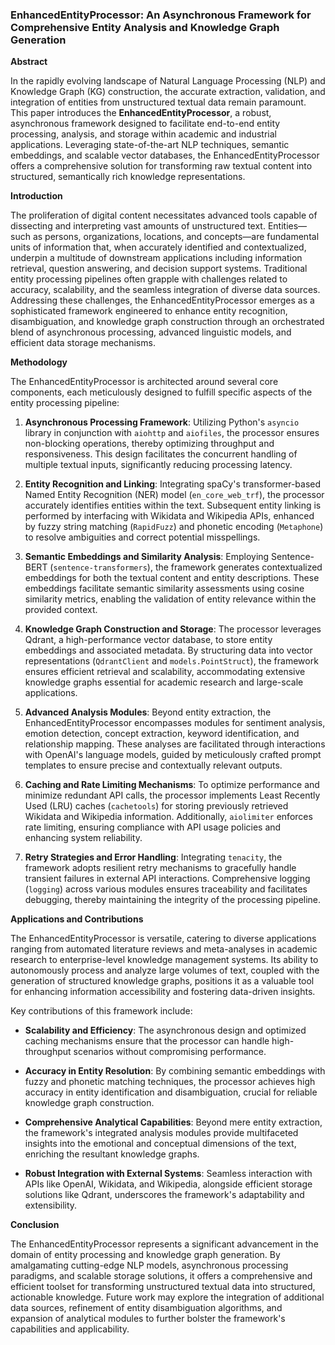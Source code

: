 ### **EnhancedEntityProcessor: An Asynchronous Framework for Comprehensive Entity Analysis and Knowledge Graph Generation**

**Abstract**

In the rapidly evolving landscape of Natural Language Processing (NLP) and Knowledge Graph (KG) construction, the accurate extraction, validation, and integration of entities from unstructured textual data remain paramount. This paper introduces the **EnhancedEntityProcessor**, a robust, asynchronous framework designed to facilitate end-to-end entity processing, analysis, and storage within academic and industrial applications. Leveraging state-of-the-art NLP techniques, semantic embeddings, and scalable vector databases, the EnhancedEntityProcessor offers a comprehensive solution for transforming raw textual content into structured, semantically rich knowledge representations.

**Introduction**

The proliferation of digital content necessitates advanced tools capable of dissecting and interpreting vast amounts of unstructured text. Entities—such as persons, organizations, locations, and concepts—are fundamental units of information that, when accurately identified and contextualized, underpin a multitude of downstream applications including information retrieval, question answering, and decision support systems. Traditional entity processing pipelines often grapple with challenges related to accuracy, scalability, and the seamless integration of diverse data sources. Addressing these challenges, the EnhancedEntityProcessor emerges as a sophisticated framework engineered to enhance entity recognition, disambiguation, and knowledge graph construction through an orchestrated blend of asynchronous processing, advanced linguistic models, and efficient data storage mechanisms.

**Methodology**

The EnhancedEntityProcessor is architected around several core components, each meticulously designed to fulfill specific aspects of the entity processing pipeline:

1. **Asynchronous Processing Framework**: Utilizing Python's `asyncio` library in conjunction with `aiohttp` and `aiofiles`, the processor ensures non-blocking operations, thereby optimizing throughput and responsiveness. This design facilitates the concurrent handling of multiple textual inputs, significantly reducing processing latency.

2. **Entity Recognition and Linking**: Integrating spaCy's transformer-based Named Entity Recognition (NER) model (`en_core_web_trf`), the processor accurately identifies entities within the text. Subsequent entity linking is performed by interfacing with Wikidata and Wikipedia APIs, enhanced by fuzzy string matching (`RapidFuzz`) and phonetic encoding (`Metaphone`) to resolve ambiguities and correct potential misspellings.

3. **Semantic Embeddings and Similarity Analysis**: Employing Sentence-BERT (`sentence-transformers`), the framework generates contextualized embeddings for both the textual content and entity descriptions. These embeddings facilitate semantic similarity assessments using cosine similarity metrics, enabling the validation of entity relevance within the provided context.

4. **Knowledge Graph Construction and Storage**: The processor leverages Qdrant, a high-performance vector database, to store entity embeddings and associated metadata. By structuring data into vector representations (`QdrantClient` and `models.PointStruct`), the framework ensures efficient retrieval and scalability, accommodating extensive knowledge graphs essential for academic research and large-scale applications.

5. **Advanced Analysis Modules**: Beyond entity extraction, the EnhancedEntityProcessor encompasses modules for sentiment analysis, emotion detection, concept extraction, keyword identification, and relationship mapping. These analyses are facilitated through interactions with OpenAI's language models, guided by meticulously crafted prompt templates to ensure precise and contextually relevant outputs.

6. **Caching and Rate Limiting Mechanisms**: To optimize performance and minimize redundant API calls, the processor implements Least Recently Used (LRU) caches (`cachetools`) for storing previously retrieved Wikidata and Wikipedia information. Additionally, `aiolimiter` enforces rate limiting, ensuring compliance with API usage policies and enhancing system reliability.

7. **Retry Strategies and Error Handling**: Integrating `tenacity`, the framework adopts resilient retry mechanisms to gracefully handle transient failures in external API interactions. Comprehensive logging (`logging`) across various modules ensures traceability and facilitates debugging, thereby maintaining the integrity of the processing pipeline.

**Applications and Contributions**

The EnhancedEntityProcessor is versatile, catering to diverse applications ranging from automated literature reviews and meta-analyses in academic research to enterprise-level knowledge management systems. Its ability to autonomously process and analyze large volumes of text, coupled with the generation of structured knowledge graphs, positions it as a valuable tool for enhancing information accessibility and fostering data-driven insights.

Key contributions of this framework include:

- **Scalability and Efficiency**: The asynchronous design and optimized caching mechanisms ensure that the processor can handle high-throughput scenarios without compromising performance.
  
- **Accuracy in Entity Resolution**: By combining semantic embeddings with fuzzy and phonetic matching techniques, the processor achieves high accuracy in entity identification and disambiguation, crucial for reliable knowledge graph construction.
  
- **Comprehensive Analytical Capabilities**: Beyond mere entity extraction, the framework's integrated analysis modules provide multifaceted insights into the emotional and conceptual dimensions of the text, enriching the resultant knowledge graphs.
  
- **Robust Integration with External Systems**: Seamless interaction with APIs like OpenAI, Wikidata, and Wikipedia, alongside efficient storage solutions like Qdrant, underscores the framework's adaptability and extensibility.

**Conclusion**

The EnhancedEntityProcessor represents a significant advancement in the domain of entity processing and knowledge graph generation. By amalgamating cutting-edge NLP models, asynchronous processing paradigms, and scalable storage solutions, it offers a comprehensive and efficient toolset for transforming unstructured textual data into structured, actionable knowledge. Future work may explore the integration of additional data sources, refinement of entity disambiguation algorithms, and expansion of analytical modules to further bolster the framework's capabilities and applicability.

